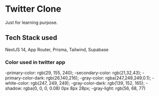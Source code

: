 # Twitter Clone

Just for learning purpose.

## Tech Stack used

NextJS 14, App Router, Prisma, Tailwind, Supabase

### Color used in twitter app

-primary-color: rgb(29, 155, 240);
-secondary-color: rgb(21,32,43);
-primary-color-dark: rgb(26,140,216);
-gray-color: rgba(247,249,249,0.1);
-white-color: rgb(247, 249, 249);
-gray-color-dark: rgb(139, 152, 165);
-shadow: rgba(0, 0, 0, 0.08) 0px 8px 28px;
-gray-light: rgb(56, 68, 77)
